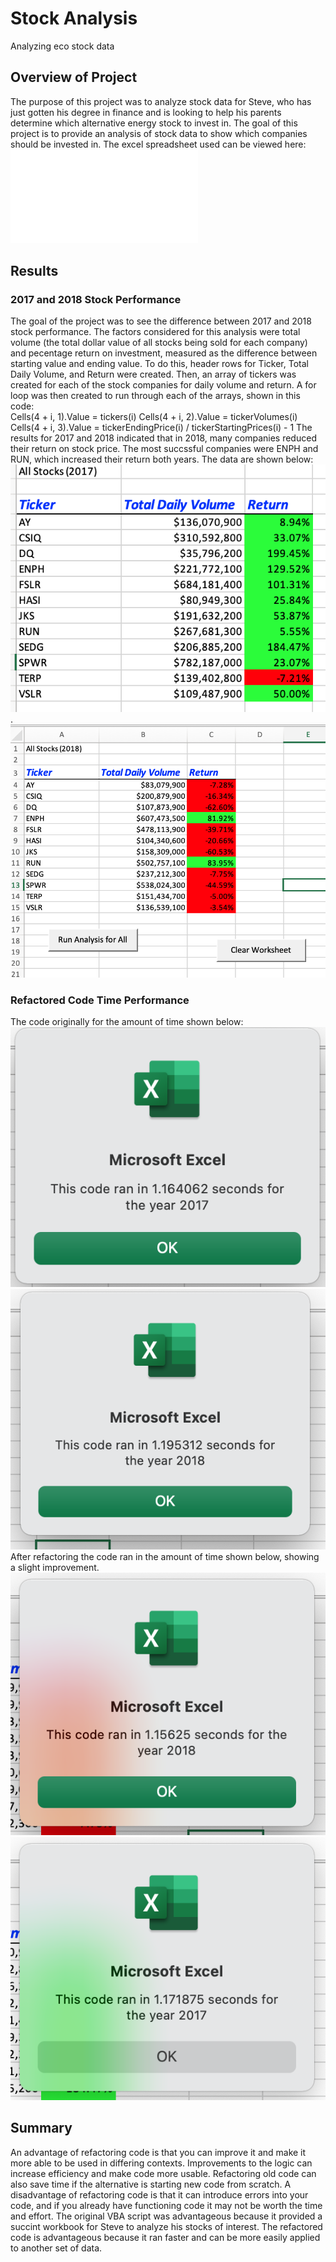 # Stock Analysis
Analyzing eco stock data
## Overview of Project
The purpose of this project was to analyze stock data for Steve, who has just gotten his degree in finance and is looking to help his parents determine which alternative energy stock to invest in. The goal of this project is to provide an analysis of stock data to show which companies should be invested in. The excel spreadsheet used can be viewed here: ![excel](VBA_Challenge.xlsm)

## Results
### 2017 and 2018 Stock Performance
The goal of the project was to see the difference between 2017 and 2018 stock performance. The factors considered for this analysis were total volume (the total dollar value of all stocks being sold for each company) and pecentage return on investment, measured as the difference between starting value and ending value. To do this, header rows for Ticker, Total Daily Volume, and Return were created. Then, an array of tickers was created for each of the stock companies for daily volume and return. A for loop was then created to run through each of the arrays, shown in this code:  
        Cells(4 + i, 1).Value = tickers(i)
        Cells(4 + i, 2).Value = tickerVolumes(i)
        Cells(4 + i, 3).Value = tickerEndingPrice(i) / tickerStartingPrices(i) - 1
 The results for 2017 and 2018 indicated that in 2018, many companies reduced their return on stock price. The most succssful companies were ENPH and RUN, which increased their return both years. The data are shown below:  
![2017](images/2017_results.png). 
![2018](images/2018_Results.png)

### Refactored Code Time Performance
The code originally for the amount of time shown below:   
![2017_timer](images/2017_timer.png)
![2018_timer](images/2018_timer.png)   
After refactoring the code ran in the amount of time shown below, showing a slight improvement.
![refactored2017](images/refactored_2017.png)
![refactored2018](images/refactored_2018.png)  

## Summary
An advantage of refactoring code is that you can improve it and make it more able to be used in differing contexts. Improvements to the logic can increase efficiency and make code more usable. Refactoring old code can also save time if the alternative is starting new code from scratch. A disadvantage of refactoring code is that it can introduce errors into your code, and if you already have functioning code it may not be worth the time and effort. 
The original VBA script was advantageous because it provided a succint workbook for Steve to analyze his stocks of interest. The refactored code is advantageous because it ran faster and can be more easily applied to another set of data. 
